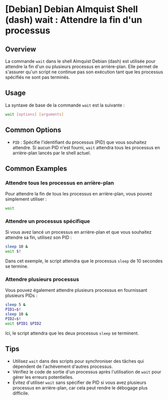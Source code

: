 # [Debian] Debian Almquist Shell (dash) wait : Attendre la fin d'un processus

## Overview
La commande `wait` dans le shell Almquist Debian (dash) est utilisée pour attendre la fin d'un ou plusieurs processus en arrière-plan. Elle permet de s'assurer qu'un script ne continue pas son exécution tant que les processus spécifiés ne sont pas terminés.

## Usage
La syntaxe de base de la commande `wait` est la suivante :

```sh
wait [options] [arguments]
```

## Common Options
- `PID` : Spécifie l'identifiant du processus (PID) que vous souhaitez attendre. Si aucun PID n'est fourni, `wait` attendra tous les processus en arrière-plan lancés par le shell actuel.

## Common Examples

### Attendre tous les processus en arrière-plan
Pour attendre la fin de tous les processus en arrière-plan, vous pouvez simplement utiliser :

```sh
wait
```

### Attendre un processus spécifique
Si vous avez lancé un processus en arrière-plan et que vous souhaitez attendre sa fin, utilisez son PID :

```sh
sleep 10 &
wait $!
```
Dans cet exemple, le script attendra que le processus `sleep` de 10 secondes se termine.

### Attendre plusieurs processus
Vous pouvez également attendre plusieurs processus en fournissant plusieurs PIDs :

```sh
sleep 5 &
PID1=$!
sleep 10 &
PID2=$!
wait $PID1 $PID2
```
Ici, le script attendra que les deux processus `sleep` se terminent.

## Tips
- Utilisez `wait` dans des scripts pour synchroniser des tâches qui dépendent de l'achèvement d'autres processus.
- Vérifiez le code de sortie d'un processus après l'utilisation de `wait` pour gérer les erreurs potentielles.
- Évitez d'utiliser `wait` sans spécifier de PID si vous avez plusieurs processus en arrière-plan, car cela peut rendre le débogage plus difficile.